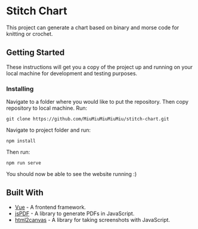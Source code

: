 # Stitch Chart

This project can generate a chart based on binary and morse code for knitting or crochet.

## Getting Started

These instructions will get you a copy of the project up and running on your local machine for development and testing purposes.

### Installing

Navigate to a folder where you would like to put the repository. Then copy repository to local machine. Run:

```
git clone https://github.com/MiuMiuMiuMiuMiu/stitch-chart.git
```

Navigate to project folder and run:
```
npm install
```

Then run:
```
npm run serve
```

You should now be able to see the website running :)

## Built With
* [Vue](https://vuejs.org/) - A frontend framework.
* [jsPDF](https://github.com/parallax/jsPDF) - A library to generate PDFs in JavaScript.
* [html2canvas](https://html2canvas.hertzen.com/) - A library for taking screenshots with JavaScript.